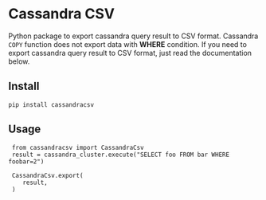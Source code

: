 # Cassandra CSV
Python package to export cassandra query result to CSV format.
Cassandra `COPY` function does not export data with **WHERE** condition. If you need to export cassandra query result to CSV format, just read the documentation below.

## Install

    pip install cassandracsv

## Usage
     from cassandracsv import CassandraCsv
	 result = cassandra_cluster.execute("SELECT foo FROM bar WHERE foobar=2")
	
	 CassandraCsv.export(
		result,
     )

